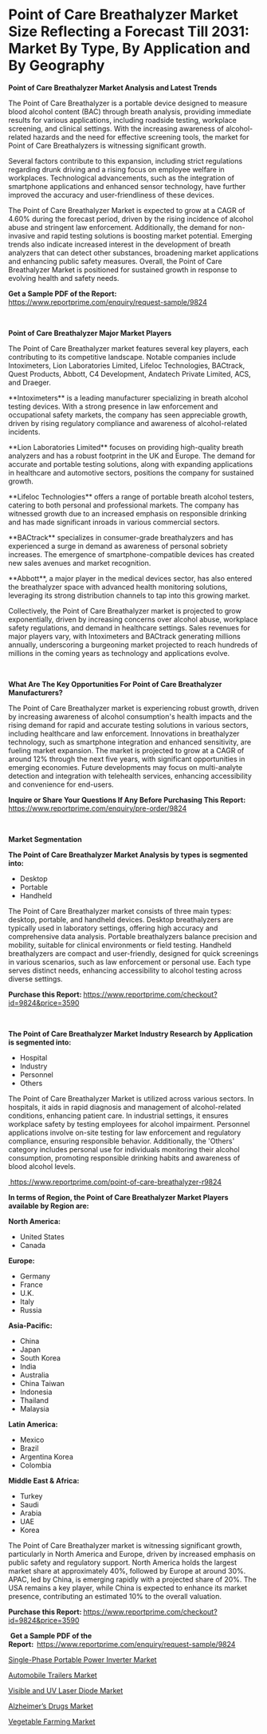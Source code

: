 <p><h1>Point of Care Breathalyzer Market Size Reflecting a Forecast Till 2031: Market By Type, By Application and By Geography</h1></p><p><strong>Point of Care Breathalyzer Market Analysis and Latest Trends</strong></p>
<p><p>The Point of Care Breathalyzer is a portable device designed to measure blood alcohol content (BAC) through breath analysis, providing immediate results for various applications, including roadside testing, workplace screening, and clinical settings. With the increasing awareness of alcohol-related hazards and the need for effective screening tools, the market for Point of Care Breathalyzers is witnessing significant growth.</p><p>Several factors contribute to this expansion, including strict regulations regarding drunk driving and a rising focus on employee welfare in workplaces. Technological advancements, such as the integration of smartphone applications and enhanced sensor technology, have further improved the accuracy and user-friendliness of these devices. </p><p>The Point of Care Breathalyzer Market is expected to grow at a CAGR of 4.60% during the forecast period, driven by the rising incidence of alcohol abuse and stringent law enforcement. Additionally, the demand for non-invasive and rapid testing solutions is boosting market potential. Emerging trends also indicate increased interest in the development of breath analyzers that can detect other substances, broadening market applications and enhancing public safety measures. Overall, the Point of Care Breathalyzer Market is positioned for sustained growth in response to evolving health and safety needs.</p></p>
<p><strong>Get a Sample PDF of the Report:&nbsp;</strong> <a href="https://www.reportprime.com/enquiry/request-sample/9824">https://www.reportprime.com/enquiry/request-sample/9824</a></p>
<p>&nbsp;</p>
<p><strong>Point of Care Breathalyzer Major Market Players</strong></p>
<p><p>The Point of Care Breathalyzer market features several key players, each contributing to its competitive landscape. Notable companies include Intoximeters, Lion Laboratories Limited, Lifeloc Technologies, BACtrack, Quest Products, Abbott, C4 Development, Andatech Private Limited, ACS, and Draeger.</p><p>**Intoximeters** is a leading manufacturer specializing in breath alcohol testing devices. With a strong presence in law enforcement and occupational safety markets, the company has seen appreciable growth, driven by rising regulatory compliance and awareness of alcohol-related incidents.</p><p>**Lion Laboratories Limited** focuses on providing high-quality breath analyzers and has a robust footprint in the UK and Europe. The demand for accurate and portable testing solutions, along with expanding applications in healthcare and automotive sectors, positions the company for sustained growth.</p><p>**Lifeloc Technologies** offers a range of portable breath alcohol testers, catering to both personal and professional markets. The company has witnessed growth due to an increased emphasis on responsible drinking and has made significant inroads in various commercial sectors.</p><p>**BACtrack** specializes in consumer-grade breathalyzers and has experienced a surge in demand as awareness of personal sobriety increases. The emergence of smartphone-compatible devices has created new sales avenues and market recognition.</p><p>**Abbott**, a major player in the medical devices sector, has also entered the breathalyzer space with advanced health monitoring solutions, leveraging its strong distribution channels to tap into this growing market.</p><p>Collectively, the Point of Care Breathalyzer market is projected to grow exponentially, driven by increasing concerns over alcohol abuse, workplace safety regulations, and demand in healthcare settings. Sales revenues for major players vary, with Intoximeters and BACtrack generating millions annually, underscoring a burgeoning market projected to reach hundreds of millions in the coming years as technology and applications evolve.</p></p>
<p>&nbsp;</p>
<p><strong>What Are The Key Opportunities For Point of Care Breathalyzer Manufacturers?</strong></p>
<p><p>The Point of Care Breathalyzer market is experiencing robust growth, driven by increasing awareness of alcohol consumption's health impacts and the rising demand for rapid and accurate testing solutions in various sectors, including healthcare and law enforcement. Innovations in breathalyzer technology, such as smartphone integration and enhanced sensitivity, are fueling market expansion. The market is projected to grow at a CAGR of around 12% through the next five years, with significant opportunities in emerging economies. Future developments may focus on multi-analyte detection and integration with telehealth services, enhancing accessibility and convenience for end-users.</p></p>
<p><strong>Inquire or Share Your Questions If Any Before Purchasing This Report:</strong> <a href="https://www.reportprime.com/enquiry/pre-order/9824">https://www.reportprime.com/enquiry/pre-order/9824</a></p>
<p>&nbsp;</p>
<p><strong>Market Segmentation</strong></p>
<p><strong>The Point of Care Breathalyzer Market Analysis by types is segmented into:</strong></p>
<p><ul><li>Desktop</li><li>Portable</li><li>Handheld</li></ul></p>
<p><p>The Point of Care Breathalyzer market consists of three main types: desktop, portable, and handheld devices. Desktop breathalyzers are typically used in laboratory settings, offering high accuracy and comprehensive data analysis. Portable breathalyzers balance precision and mobility, suitable for clinical environments or field testing. Handheld breathalyzers are compact and user-friendly, designed for quick screenings in various scenarios, such as law enforcement or personal use. Each type serves distinct needs, enhancing accessibility to alcohol testing across diverse settings.</p></p>
<p><strong>Purchase this Report:&nbsp;</strong><a href="https://www.reportprime.com/checkout?id=9824&price=3590">https://www.reportprime.com/checkout?id=9824&price=3590</a></p>
<p>&nbsp;</p>
<p><strong>The Point of Care Breathalyzer Market Industry Research by Application is segmented into:</strong></p>
<p><ul><li>Hospital</li><li>Industry</li><li>Personnel</li><li>Others</li></ul></p>
<p><p>The Point of Care Breathalyzer Market is utilized across various sectors. In hospitals, it aids in rapid diagnosis and management of alcohol-related conditions, enhancing patient care. In industrial settings, it ensures workplace safety by testing employees for alcohol impairment. Personnel applications involve on-site testing for law enforcement and regulatory compliance, ensuring responsible behavior. Additionally, the 'Others' category includes personal use for individuals monitoring their alcohol consumption, promoting responsible drinking habits and awareness of blood alcohol levels.</p></p>
<p><a href="https://www.reportprime.com/point-of-care-breathalyzer-r9824">&nbsp;https://www.reportprime.com/point-of-care-breathalyzer-r9824</a></p>
<p><strong>In terms of Region, the Point of Care Breathalyzer Market Players available by Region are:</strong></p>
<p>
    <p> <strong> North America: </strong>
        <ul>
            <li>United States</li>
            <li>Canada</li>
        </ul>
        </p> 
    <p> <strong> Europe: </strong>
        <ul>
            <li>Germany</li>
            <li>France</li>
            <li>U.K.</li>
            <li>Italy</li>
            <li>Russia</li>
        </ul>
        </p> 
    <p> <strong> Asia-Pacific: </strong>
        <ul>
            <li>China</li>
            <li>Japan</li>
            <li>South Korea</li>
            <li>India</li>
            <li>Australia</li>
            <li>China Taiwan</li>
            <li>Indonesia</li>
            <li>Thailand</li>
            <li>Malaysia</li>
        </ul>
        </p> 
    <p> <strong> Latin America: </strong>
        <ul>
            <li>Mexico</li>
            <li>Brazil</li>
            <li>Argentina Korea</li>
            <li>Colombia</li>
        </ul>
        </p> 
    <p> <strong> Middle East & Africa: </strong>
        <ul>
            <li>Turkey</li>
            <li>Saudi</li>
            <li>Arabia</li>
            <li>UAE</li>
            <li>Korea</li>
        </ul>
    </p>
    </p>
<p><p>The Point of Care Breathalyzer market is witnessing significant growth, particularly in North America and Europe, driven by increased emphasis on public safety and regulatory support. North America holds the largest market share at approximately 40%, followed by Europe at around 30%. APAC, led by China, is emerging rapidly with a projected share of 20%. The USA remains a key player, while China is expected to enhance its market presence, contributing an estimated 10% to the overall valuation.</p></p>
<p><strong>Purchase this Report: </strong><a href="https://www.reportprime.com/checkout?id=9824&price=3590">https://www.reportprime.com/checkout?id=9824&price=3590</a></p>
<p>&nbsp;<strong>Get a Sample PDF of the Report:&nbsp;&nbsp;</strong><a href="https://www.reportprime.com/enquiry/request-sample/9824">https://www.reportprime.com/enquiry/request-sample/9824</a></p>
<p><strong></strong></p>
<p><p><a href="https://issuu.com/reportprime-2/docs/single-phase-portable-power-inverte_5a304f9c5f2058">Single-Phase Portable Power Inverter Market</a></p><p><a href="https://www.linkedin.com/pulse/automobile-trailers-market-report-product-type-single-car-gg55e?trackingId=NEStGW0uTv%2BE1aC7TYxzAw%3D%3D">Automobile Trailers Market</a></p><p><a href="https://issuu.com/reportprime-2/docs/visible-and-uv-laser-diode-market-s_7c3f4524f8d387">Visible and UV Laser Diode Market</a></p><p><a href="https://medium.com/@emmamurray3644/the-alzheimers-drugs-market-is-anticipated-to-experience-significant-growth-with-a-projected-f64b04097a36">Alzheimer’s Drugs Market</a></p><p><a href="https://www.linkedin.com/pulse/deep-dive-vegetable-farming-market-itstrends-segmentation-hrpuf?trackingId=aRK81YUvSjmkgEDg7ShTJw%3D%3D">Vegetable Farming Market</a></p></p>